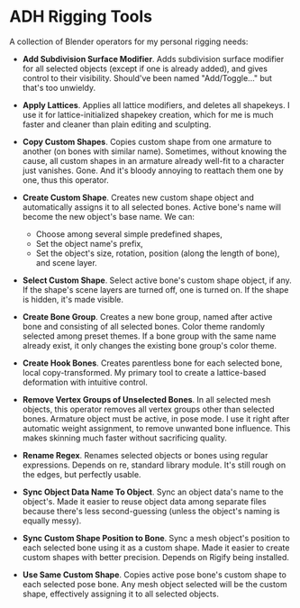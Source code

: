 ADH Rigging Tools
=================

A collection of Blender operators for my personal rigging needs:

- **Add Subdivision Surface Modifier**. Adds subdivision surface modifier for all selected objects (except if one is already added), and gives control to their visibility. Should've been named "Add/Toggle..." but that's too unwieldy.

- **Apply Lattices**. Applies all lattice modifiers, and deletes all shapekeys. I use it for lattice-initialized shapekey creation, which for me is much faster and cleaner than plain editing and sculpting.

- **Copy Custom Shapes**. Copies custom shape from one armature to another (on bones with similar name). Sometimes, without knowing the cause, all custom shapes in an armature already well-fit to a character just vanishes. Gone. And it's bloody annoying to reattach them one by one, thus this operator.

- **Create Custom Shape**. Creates new custom shape object and automatically assigns it to all selected bones. Active bone's name will become the new object's base name. We can:
  - Choose among several simple predefined shapes,
  - Set the object name's prefix,
  - Set the object's size, rotation, position (along the length of bone), and scene layer.

- **Select Custom Shape**. Select active bone's custom shape object, if any. If the shape's scene layers are turned off, one is turned on. If the shape is hidden, it's made visible.

- **Create Bone Group**. Creates a new bone group, named after active bone and consisting of all selected bones. Color theme randomly selected among preset themes. If a bone group with the same name already exist, it only changes the existing bone group's color theme.

- **Create Hook Bones**. Creates parentless bone for each selected bone, local copy-transformed. My primary tool to create a lattice-based deformation with intuitive control.

- **Remove Vertex Groups of Unselected Bones**. In all selected mesh objects, this operator removes all vertex groups other than selected bones. Armature object must be active, in pose mode. I use it right after automatic weight assignment, to remove unwanted bone influence. This makes skinning much faster without sacrificing quality.

- **Rename Regex**. Renames selected objects or bones using regular expressions. Depends on re, standard library module. It's still rough on the edges, but perfectly usable.

- **Sync Object Data Name To Object**. Sync an object data's name to the object's. Made it easier to reuse object data among separate files because there's less second-guessing (unless the object's naming is equally messy).

- **Sync Custom Shape Position to Bone**. Sync a mesh object's position to each selected bone using it as a custom shape. Made it easier to create custom shapes with better precision. Depends on Rigify being installed.

- **Use Same Custom Shape**. Copies active pose bone's custom shape to each selected pose bone. Any mesh object selected will be the custom shape, effectively assigning it to all selected objects.
